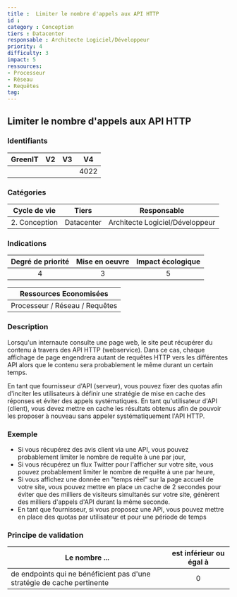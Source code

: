 ```yaml
---
title :  Limiter le nombre d'appels aux API HTTP
id : 
category : Conception
tiers : Datacenter
responsable : Architecte Logiciel/Développeur
priority: 4
difficulty: 3
impact: 5
ressources:
- Processeur
- Réseau
- Requêtes
tag:
---
```


## Limiter le nombre d'appels aux API HTTP

### Identifiants

| GreenIT |  V2  |  V3  |  V4  |
| :-----: | :--: | :--: | :--: |
|         |      |      | 4022 |

### Catégories

| Cycle de vie |  Tiers  |  Responsable  |
|:---------:|:----:|:----:|
| 2. Conception | Datacenter | Architecte Logiciel/Développeur |

### Indications

| Degré de priorité |      Mise en oeuvre       |  Impact écologique    |
|:-------------------:|:-------------------------:|:---------------------:|
| 4 | 3 | 5 |

|Ressources Economisées     |
|:----------------------------: |
| Processeur / Réseau / Requêtes |

### Description

Lorsqu'un internaute consulte une page web, le site peut récupérer du contenu à travers des API HTTP (webservice).
Dans ce cas, chaque affichage de page engendrera autant de requêtes HTTP vers les différentes API alors que le contenu sera probablement le même durant un certain temps.

En tant que fournisseur d'API (serveur), vous pouvez fixer des quotas afin d'inciter les utilisateurs à définir une stratégie de mise en cache des réponses et éviter des appels systématiques.
En tant qu'utilisateur d'API (client), vous devez mettre en cache les résultats obtenus afin de pouvoir les proposer à nouveau sans appeler systématiquement l'API HTTP.


### Exemple

 - Si vous récupérez des avis client via une API, vous pouvez probablement limiter le nombre de requête à une par jour,
 - Si vous récupérez un flux Twitter pour l'afficher sur votre site, vous pouvez probablement limiter le nombre de requête à une par heure,
 - Si vous affichez une donnée en "temps réel" sur la page accueil de votre site, vous pouvez mettre en place un cache de 2 secondes pour éviter que des milliers de visiteurs simultanés sur votre site, génèrent des milliers d'appels d'API durant la même seconde.
 - En tant que fournisseur, si vous proposez une API, vous pouvez mettre en place des quotas par utilisateur et pour une période de temps


### Principe de validation

| Le nombre ... | est inférieur ou égal à |
| ------------- | :---------------------: |
| de endpoints qui ne bénéficient pas d'une stratégie de cache pertinente | 0 |

